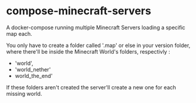 # compose-minecraft-servers
A docker-compose running multiple Minecraft Servers loading a specific map each.

You only have to create a folder called '.map' or else in your version folder, where there'll be inside the Minecraft World's folders, respectivly : 

- 'world',
- 'world_nether'
- world_the_end'

If these folders aren't created the server'll create a new one for each missing world.
